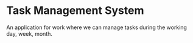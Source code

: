 # Task Management System

An application for work where we can manage tasks during the working day, week, month.
